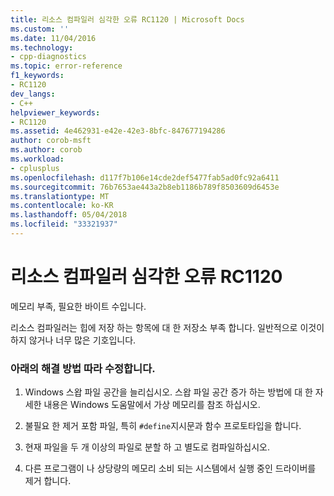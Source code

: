 ```yaml
---
title: 리소스 컴파일러 심각한 오류 RC1120 | Microsoft Docs
ms.custom: ''
ms.date: 11/04/2016
ms.technology:
- cpp-diagnostics
ms.topic: error-reference
f1_keywords:
- RC1120
dev_langs:
- C++
helpviewer_keywords:
- RC1120
ms.assetid: 4e462931-e42e-42e3-8bfc-847677194286
author: corob-msft
ms.author: corob
ms.workload:
- cplusplus
ms.openlocfilehash: d117f7b106e14cde2def5477fab5ad0fc92a6411
ms.sourcegitcommit: 76b7653ae443a2b8eb1186b789f8503609d6453e
ms.translationtype: MT
ms.contentlocale: ko-KR
ms.lasthandoff: 05/04/2018
ms.locfileid: "33321937"
---
```

# <a name="resource-compiler-fatal-error-rc1120"></a>리소스 컴파일러 심각한 오류 RC1120
메모리 부족, 필요한 바이트 수입니다.  
  
 리소스 컴파일러는 힙에 저장 하는 항목에 대 한 저장소 부족 합니다. 일반적으로 이것이 하지 않거나 너무 많은 기호입니다.  
  
### <a name="to-fix-by-using-the-following-possible-solutions"></a>아래의 해결 방법 따라 수정합니다.  
  
1.  Windows 스왑 파일 공간을 늘리십시오. 스왑 파일 공간 증가 하는 방법에 대 한 자세한 내용은 Windows 도움말에서 가상 메모리를 참조 하십시오.  
  
2.  불필요 한 제거 포함 파일, 특히 `#define`지시문과 함수 프로토타입을 합니다.  
  
3.  현재 파일을 두 개 이상의 파일로 분할 하 고 별도로 컴파일하십시오.  
  
4.  다른 프로그램이 나 상당량의 메모리 소비 되는 시스템에서 실행 중인 드라이버를 제거 합니다.